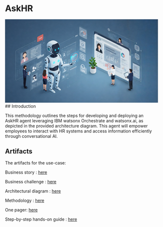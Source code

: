 # AskHR
<img alt="AskHR" src="assets/hr_landscape.jpg">
## Introduction

This methodology outlines the steps for developing and deploying an AskHR agent leveraging IBM watsonx Orchestrate and watsonx.ai, as depicted in the provided architecture diagram. This agent will empower employees to interact with HR systems and access information efficiently through conversational AI.


## Artifacts

The artifacts for the use-case:

Business story : [here](https://github.ibm.com/skol/agentic-ai-client-bootcamp/usecases/ask-hr/assets/AskHR_business_story.md)

Business challenge : [here](https://github.ibm.com/skol/agentic-ai-client-bootcamp/usecases/ask-hr/assets/AskHR_business_challenge.md)

Architectural diagram : [here](https://github.ibm.com/skol/agentic-ai-client-bootcamp/usecases/ask-hr/assets/AskHR_architecture.md)

Methodology : [here](https://github.ibm.com/skol/agentic-ai-client-bootcamp/usecases/ask-hr/assets/AskHR_methodology.md)

One pager: [here](https://github.ibm.com/skol/agentic-ai-client-bootcamp/usecases/ask-hr/assets/AskHR_one_pager.md)

Step-by-step hands-on guide : [here](https://github.ibm.com/skol/agentic-ai-client-bootcamp/usecases/ask-hr/assets/hands-on-lab-askhr.md)
